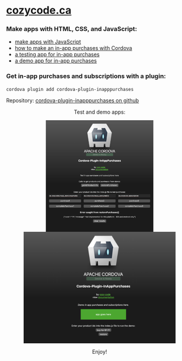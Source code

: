 # [cozycode.ca](https://cozycode.ca)

### Make apps with HTML, CSS, and JavaScript:
  * [make apps with JavaScript](https://cozycode.ca/posts?pon=make-an-app-with-cordova)
  * [how to make an in-app purchases with Cordova](https://cozycode.ca/posts?pon=cordova-plugin-inapppurchases)
  * [a testing app for in-app purchases](https://cozycode.ca/posts?pon=cordova-plugin-inapppurchases_TESTAPP)
  * [a demo app for in-app purchases](https://cozycode.ca/posts?pon=cordova-plugin-inapppurchases_DEMOAPP)

### Get in-app purchases and subscriptions with a plugin:
```properties
cordova plugin add cordova-plugin-inapppurchases
```
Repository: [cordova-plugin-inapppurchases on github](https://github.com/cozycodegh/cordova-plugin-inapppurchases)
<p align="center">
Test and demo apps:
</p>
<p align="center">
<a href="https://github.com/cozycodegh/cordova-plugin-inapppurchases_TESTAPP"><img src="pics/browser_test.png" alt="" height="300" align="center" /></a>
<a href="https://github.com/cozycodegh/cordova-plugin-inapppurchases_DEMOAPP"><img src="pics/browser_demo.png" alt="" height="300" align="center" /></a>
</p>

<p align="center">
Enjoy!
</p>
